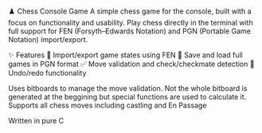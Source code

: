 ♟️ Chess Console Game
A simple chess game for the console, built with a focus on functionality and usability. Play chess directly in the terminal with full support for FEN (Forsyth–Edwards Notation) and PGN (Portable Game Notation) import/export.

✨ Features
📝 Import/export game states using FEN
📜 Save and load full games in PGN format
✅ Move validation and check/checkmate detection
🔁 Undo/redo functionality

Uses bitboards to manage the move validation. Not the whole bitboard is generated at the beggining but special functions are used to calculate it. Supports all chess moves including castling and En Passage

Written in pure C
